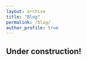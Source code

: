```yaml
---
layout: archive
title: "Blog"
permalink: /blog/
author_profile: true
---
```


## Under construction!

